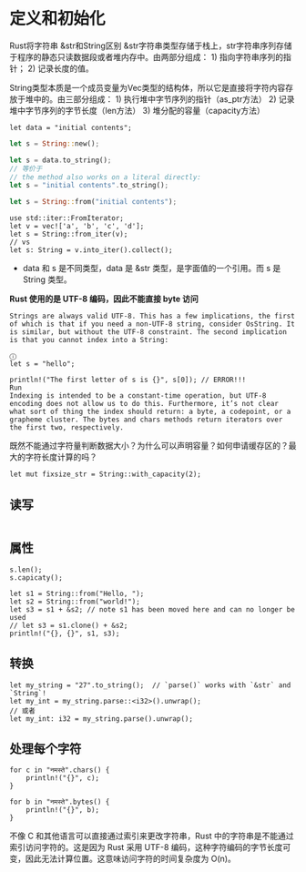 # 定义和初始化

Rust将字符串 &str和String区别
    &str字符串类型存储于栈上，str字符串序列存储于程序的静态只读数据段或者堆内存中。由两部分组成：
        1) 指向字符串序列的指针；
        2) 记录长度的值。

String类型本质是一个成员变量为Vec<u8>类型的结构体，所以它是直接将字符内容存放于堆中的。由三部分组成：
        1) 执行堆中字节序列的指针（as_ptr方法）
        2) 记录堆中字节序列的字节长度（len方法）
        3) 堆分配的容量（capacity方法）
                
```
let data = "initial contents";
```


```Rust
let s = String::new();

let s = data.to_string();
// 等价于
// the method also works on a literal directly:
let s = "initial contents".to_string();

let s = String::from("initial contents");
```

```
use std::iter::FromIterator;
let v = vec!['a', 'b', 'c', 'd'];
let s = String::from_iter(v);
// vs
let s: String = v.into_iter().collect();
```

- data 和 s 是不同类型，data 是 &str 类型，是字面值的一个引用。而 s 是 String 类型。

**Rust 使用的是 UTF-8 编码，因此不能直接 byte 访问**

```
Strings are always valid UTF-8. This has a few implications, the first of which is that if you need a non-UTF-8 string, consider OsString. It is similar, but without the UTF-8 constraint. The second implication is that you cannot index into a String:

ⓘ
let s = "hello";

println!("The first letter of s is {}", s[0]); // ERROR!!!
Run
Indexing is intended to be a constant-time operation, but UTF-8 encoding does not allow us to do this. Furthermore, it’s not clear what sort of thing the index should return: a byte, a codepoint, or a grapheme cluster. The bytes and chars methods return iterators over the first two, respectively.
```

既然不能通过字符量判断数据大小？为什么可以声明容量？如何申请缓存区的？最大的字符长度计算的吗？

```
let mut fixsize_str = String::with_capacity(2);
```

## 读写

```Rust

```

## 属性

```
s.len();
s.capicaty();

```

```
let s1 = String::from("Hello, ");
let s2 = String::from("world!");
let s3 = s1 + &s2; // note s1 has been moved here and can no longer be used
// let s3 = s1.clone() + &s2;
println!("{}, {}", s1, s3);
```

## 转换

```
let my_string = "27".to_string();  // `parse()` works with `&str` and `String`!
let my_int = my_string.parse::<i32>().unwrap();
// 或者
let my_int: i32 = my_string.parse().unwrap();
```

## 处理每个字符

```
for c in "नमस्ते".chars() {
    println!("{}", c);
}
```

```
for b in "नमस्ते".bytes() {
    println!("{}", b);
}
```
不像 C 和其他语言可以直接通过索引来更改字符串，Rust 中的字符串是不能通过索引访问字符的。这是因为 Rust 采用 UTF-8 编码，这种字符编码的字节长度可变，因此无法计算位置。这意味访问字符的时间复杂度为 O(n)。

